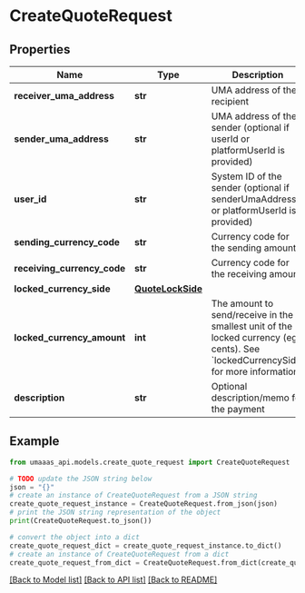 # CreateQuoteRequest


## Properties

Name | Type | Description | Notes
------------ | ------------- | ------------- | -------------
**receiver_uma_address** | **str** | UMA address of the recipient | 
**sender_uma_address** | **str** | UMA address of the sender (optional if userId or platformUserId is provided) | [optional] 
**user_id** | **str** | System ID of the sender (optional if senderUmaAddress or platformUserId is provided) | [optional] 
**sending_currency_code** | **str** | Currency code for the sending amount | 
**receiving_currency_code** | **str** | Currency code for the receiving amount | 
**locked_currency_side** | [**QuoteLockSide**](QuoteLockSide.md) |  | 
**locked_currency_amount** | **int** | The amount to send/receive in the smallest unit of the locked currency (eg. cents). See &#x60;lockedCurrencySide&#x60; for more information. | 
**description** | **str** | Optional description/memo for the payment | [optional] 

## Example

```python
from umaaas_api.models.create_quote_request import CreateQuoteRequest

# TODO update the JSON string below
json = "{}"
# create an instance of CreateQuoteRequest from a JSON string
create_quote_request_instance = CreateQuoteRequest.from_json(json)
# print the JSON string representation of the object
print(CreateQuoteRequest.to_json())

# convert the object into a dict
create_quote_request_dict = create_quote_request_instance.to_dict()
# create an instance of CreateQuoteRequest from a dict
create_quote_request_from_dict = CreateQuoteRequest.from_dict(create_quote_request_dict)
```
[[Back to Model list]](../README.md#documentation-for-models) [[Back to API list]](../README.md#documentation-for-api-endpoints) [[Back to README]](../README.md)


